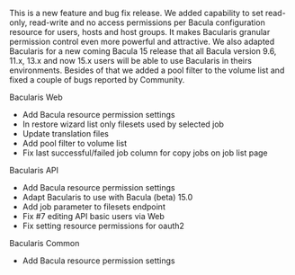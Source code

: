 
This is a new feature and bug fix release. We added capability to set read-only,
read-write and no access permissions per Bacula configuration resource for
users, hosts and host groups. It makes Bacularis granular permission control
even more powerful and attractive. We also adapted Bacularis for a new coming
Bacula 15 release that all Bacula version 9.6, 11.x, 13.x and now 15.x users
will be able to use Bacularis in theirs environments. Besides of that we added
a pool filter to the volume list and fixed a couple of bugs reported by Community.

Bacularis Web
 - Add Bacula resource permission settings
 - In restore wizard list only filesets used by selected job
 - Update translation files
 - Add pool filter to volume list
 - Fix last successful/failed job column for copy jobs on job list page

Bacularis API
 - Add Bacula resource permission settings
 - Adapt Bacularis to use with Bacula (beta) 15.0
 - Add job parameter to filesets endpoint
 - Fix #7 editing API basic users via Web
 - Fix setting resource permissions for oauth2

Bacularis Common
 - Add Bacula resource permission settings
